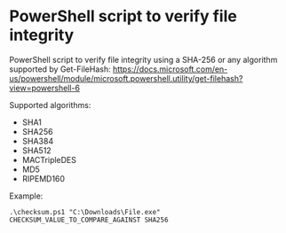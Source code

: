 # PowerShell script to verify file integrity

PowerShell script to verify file integrity using a SHA-256 or any algorithm supported by Get-FileHash: https://docs.microsoft.com/en-us/powershell/module/microsoft.powershell.utility/get-filehash?view=powershell-6

Supported algorithms:
- SHA1
- SHA256
- SHA384
- SHA512
- MACTripleDES
- MD5
- RIPEMD160

Example:
```
.\checksum.ps1 "C:\Downloads\File.exe" CHECKSUM_VALUE_TO_COMPARE_AGAINST SHA256
```